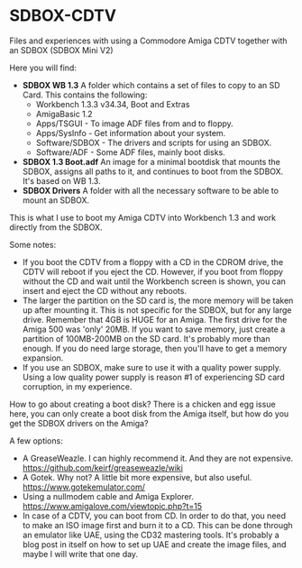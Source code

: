 # SDBOX-CDTV
Files and experiences with using a Commodore Amiga CDTV together with an SDBOX (SDBOX Mini V2)

Here you will find:

* **SDBOX WB 1.3** A folder which contains a set of files to copy to an SD Card. This contains the following:
  * Workbench 1.3.3 v34.34, Boot and Extras
  * AmigaBasic 1.2
  * Apps/TSGUI - To image ADF files from and to floppy.
  * Apps/SysInfo - Get information about your system.
  * Software/SDBOX - The drivers and scripts for using an SDBOX.
  * Software/ADF - Some ADF files, mainly boot disks.
* **SDBOX 1.3 Boot.adf** An image for a minimal bootdisk that mounts the SDBOX, assigns all paths to it, and continues to boot from the SDBOX. It's based on WB 1.3.
* **SDBOX Drivers** A folder with all the necessary software to be able to mount an SDBOX.

This is what I use to boot my Amiga CDTV into Workbench 1.3 and work directly from the SDBOX.

Some notes:

* If you boot the CDTV from a floppy with a CD in the CDROM drive, the CDTV will reboot if you eject the CD. However, if you boot from floppy without the CD and wait until the Workbench screen is shown, you can insert and eject the CD without any reboots.
* The larger the partition on the SD card is, the more memory will be taken up after mounting it. This is not specific for the SDBOX, but for any large drive. Remember that 4GB is HUGE for an Amiga. The first drive for the Amiga 500 was 'only' 20MB. If you want to save memory, just create a partition of 100MB-200MB on the SD card. It's probably more than enough. If you do need large storage, then you'll have to get a memory expansion.
* If you use an SDBOX, make sure to use it with a quality power supply. Using a low quality power supply is reason #1 of experiencing SD card corruption, in my experience.

How to go about creating a boot disk? There is a chicken and egg issue here, you can only create a boot disk from the Amiga itself, but how do you get the SDBOX drivers on the Amiga?

A few options:

* A GreaseWeazle. I can highly recommend it. And they are not expensive. https://github.com/keirf/greaseweazle/wiki
* A Gotek. Why not? A little bit more expensive, but also useful. https://www.gotekemulator.com/
* Using a nullmodem cable and Amiga Explorer. https://www.amigalove.com/viewtopic.php?t=15
* In case of a CDTV, you can boot from CD. In order to do that, you need to make an ISO image first and burn it to a CD. This can be done through an emulator like UAE, using the CD32 mastering tools. It's probably a blog post in itself on how to set up UAE and create the image files, and maybe I will write that one day.
